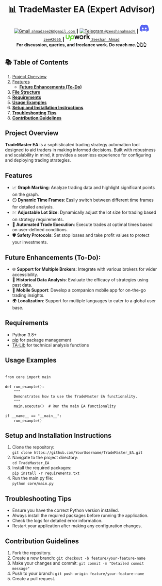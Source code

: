 <h1 align="center">📊 TradeMaster EA (Expert Advisor)</h1>

<div align="center">
  <a href="https://mail.google.com/mail/u/?authuser=ahmadzee26@gmail.com">
    <img alt="Gmail" width="30px" src="https://edent.github.io/SuperTinyIcons/images/svg/gmail.svg" />
    <code>ahmadzee26@gmail.com</code>
  </a>
  <span> ┃ </span>
  
  <a href="https://t.me/zeeshanahmad4">
    <img alt="Telegram" width="30px" src="https://edent.github.io/SuperTinyIcons/images/svg/telegram.svg" />
    <code>@zeeshanahmad4</code>
  </a>
  <span> ┃ </span>
  
  <a href="https://discord.com">
    <img alt="Discord" width="30px" src="https://github.com/Zeeshanahmad4/RealEstateMate-WhatsApp-Group-Management-Bot/blob/main/discord-icon-svgrepo-com.svg" />
    <code>zee#2655</code>
  </a>
  <span> ┃ </span>
  
  <a href="https://www.upwork.com/freelancers/zeeshanahmad291">
    <img alt="Upwork" width="80px" src="https://github.com/Zeeshanahmad4/Zeeshanahmad4/blob/main/upwork.svg" />
    <code>Zeeshan Ahmad</code>
  </a>
  
  <br />
  <strong>For discussion, queries, and freelance work. Do reach me.👆👆👆</strong>
</div>

## 📚 Table of Contents

1. [Project Overview](#project-overview)
2. [Features](#features)
    - [**Future Enhancements (To-Do)**](#future-enhancements-to-do)
3. [**File Structure**](#-file-structure)
4. [**Requirements**](#-requirements)
5. [**Usage Examples**](#-usage-examples)
6. [**Setup and Installation Instructions**](#-setup-and-installation-instructions)
7. [**Troubleshooting Tips**](#-troubleshooting-tips)
8. [**Contribution Guidelines**](#-contribution-guidelines)

## Project Overview

**TradeMaster EA** is a sophisticated trading strategy automation tool designed to aid traders in making informed decisions. Built with robustness and scalability in mind, it provides a seamless experience for configuring and deploying trading strategies.

## Features

- 📈 **Graph Marking**: Analyze trading data and highlight significant points on the graph.
- ⏲️ **Dynamic Time Frames**: Easily switch between different time frames for detailed analysis.
- 💹 **Adjustable Lot Size**: Dynamically adjust the lot size for trading based on strategy requirements.
- 🚀 **Automated Trade Execution**: Execute trades at optimal times based on user-defined conditions.
- 🛡️ **Safety Protocols**: Set stop losses and take profit values to protect your investments.


## Future Enhancements (To-Do):

- 🌐 **Support for Multiple Brokers**: Integrate with various brokers for wider accessibility.
- 📅 **Historical Data Analysis**: Evaluate the efficacy of strategies using past data.
- 📲 **Mobile Support**: Develop a companion mobile app for on-the-go trading insights.
- 🌍 **Localization**: Support for multiple languages to cater to a global user base.


## Requirements

- Python 3.8+
- [pip](https://pip.pypa.io/en/stable/) for package management
- [TA-Lib](https://www.ta-lib.org/) for technical analysis functions


## Usage Examples
```# usage_example.py

from core import main

def run_example():
    """
    Demonstrates how to use the TradeMaster EA functionality.
    """
    main.execute()  # Run the main EA functionality

if __name__ == "__main__":
    run_example()
```

## Setup and Installation Instructions

1. Clone the repository:  
    `git clone https://github.com/YourUsername/TradeMaster_EA.git`
2. Navigate to the project directory:  
    `cd TradeMaster_EA`
3. Install the required packages:  
    `pip install -r requirements.txt`
4. Run the main.py file:  
    `python core/main.py`

## Troubleshooting Tips

- Ensure you have the correct Python version installed.
- Always install the required packages before running the application.
- Check the logs for detailed error information.
- Restart your application after making any configuration changes.


## Contribution Guidelines

1. Fork the repository.
2. Create a new branch: `git checkout -b feature/your-feature-name`
3. Make your changes and commit: `git commit -m "Detailed commit message"`
4. Push to your branch: `git push origin feature/your-feature-name`
5. Create a pull request.
